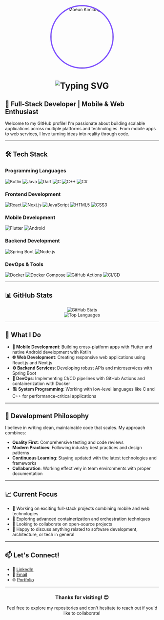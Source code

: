 <div align="center">
  <img src="https://github.com/Jinlong77.png" width="200" height="200" style="border-radius: 50%; border: 4px solid #7F52FF;" alt="Moeun Kimlong" />
  
  <h1>
    <img src="https://readme-typing-svg.herokuapp.com?font=Fira+Code&size=30&pause=1000&color=7F52FF&center=true&vCenter=true&width=435&lines=Hi+there!+👋+I'm+Moeun+Kimlong;Full-Stack+Developer;Mobile+%26+Web+Enthusiast" alt="Typing SVG" />
  </h1>
</div>

## 🚀 Full-Stack Developer | Mobile & Web Enthusiast

Welcome to my GitHub profile! I'm passionate about building scalable applications across multiple platforms and technologies. From mobile apps to web services, I love turning ideas into reality through code.

---

## 🛠️ Tech Stack

### Programming Languages
![Kotlin](https://img.shields.io/badge/Kotlin-7F52FF?style=for-the-badge&logo=kotlin&logoColor=white)
![Java](https://img.shields.io/badge/Java-ED8B00?style=for-the-badge&logo=openjdk&logoColor=white)
![Dart](https://img.shields.io/badge/Dart-0175C2?style=for-the-badge&logo=dart&logoColor=white)
![C](https://img.shields.io/badge/C-00599C?style=for-the-badge&logo=c&logoColor=white)
![C++](https://img.shields.io/badge/C++-00599C?style=for-the-badge&logo=cplusplus&logoColor=white)
![C#](https://img.shields.io/badge/C%23-239120?style=for-the-badge&logo=csharp&logoColor=white)

### Frontend Development
![React](https://img.shields.io/badge/React-20232A?style=for-the-badge&logo=react&logoColor=61DAFB)
![Next.js](https://img.shields.io/badge/Next.js-000000?style=for-the-badge&logo=nextdotjs&logoColor=white)
![JavaScript](https://img.shields.io/badge/JavaScript-F7DF1E?style=for-the-badge&logo=javascript&logoColor=black)
![HTML5](https://img.shields.io/badge/HTML5-E34F26?style=for-the-badge&logo=html5&logoColor=white)
![CSS3](https://img.shields.io/badge/CSS3-1572B6?style=for-the-badge&logo=css3&logoColor=white)

### Mobile Development
![Flutter](https://img.shields.io/badge/Flutter-02569B?style=for-the-badge&logo=flutter&logoColor=white)
![Android](https://img.shields.io/badge/Android-3DDC84?style=for-the-badge&logo=android&logoColor=white)

### Backend Development
![Spring Boot](https://img.shields.io/badge/Spring_Boot-6DB33F?style=for-the-badge&logo=spring-boot&logoColor=white)
![Node.js](https://img.shields.io/badge/Node.js-43853D?style=for-the-badge&logo=node.js&logoColor=white)

### DevOps & Tools
![Docker](https://img.shields.io/badge/Docker-2496ED?style=for-the-badge&logo=docker&logoColor=white)
![Docker Compose](https://img.shields.io/badge/Docker_Compose-2496ED?style=for-the-badge&logo=docker&logoColor=white)
![GitHub Actions](https://img.shields.io/badge/GitHub_Actions-2088FF?style=for-the-badge&logo=github-actions&logoColor=white)
![CI/CD](https://img.shields.io/badge/CI%2FCD-4285F4?style=for-the-badge&logo=google-cloud&logoColor=white)

---

## 📊 GitHub Stats

<div align="center">
  <img src="https://github-readme-stats.vercel.app/api?username=Jinlong77&show_icons=true&theme=radical" alt="GitHub Stats" />
</div>

<div align="center">
  <img src="https://github-readme-stats.vercel.app/api/top-langs/?username=Jinlong77&layout=compact&theme=radical" alt="Top Languages" />
</div>

---

## 🎯 What I Do

- **📱 Mobile Development**: Building cross-platform apps with Flutter and native Android development with Kotlin
- **🌐 Web Development**: Creating responsive web applications using React.js and Next.js
- **⚙️ Backend Services**: Developing robust APIs and microservices with Spring Boot
- **🔧 DevOps**: Implementing CI/CD pipelines with GitHub Actions and containerization with Docker
- **🏗️ System Programming**: Working with low-level languages like C and C++ for performance-critical applications

---

## 🎨 Development Philosophy

I believe in writing clean, maintainable code that scales. My approach combines:
- **Quality First**: Comprehensive testing and code reviews
- **Modern Practices**: Following industry best practices and design patterns
- **Continuous Learning**: Staying updated with the latest technologies and frameworks
- **Collaboration**: Working effectively in team environments with proper documentation

---

## 📈 Current Focus

- 🔭 Working on exciting full-stack projects combining mobile and web technologies
- 🌱 Exploring advanced containerization and orchestration techniques
- 👯 Looking to collaborate on open-source projects
- 💬 Happy to discuss anything related to software development, architecture, or tech in general

---

## 📫 Let's Connect!

- 💼 [LinkedIn](https://kh.linkedin.com/in/kimlong-moeun-71294616b)
- 📧 [Email](kimlongmoeun@gmail.com)
- 🌐 [Portfolio](your-portfolio-website)

---

<div align="center">
  <h3>Thanks for visiting! 😊</h3>
  <p>Feel free to explore my repositories and don't hesitate to reach out if you'd like to collaborate!</p>
</div>
